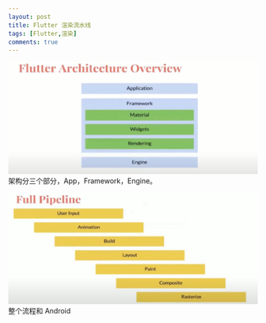```yaml
---
layout: post
title: Flutter 渲染流水线
tags: [Flutter,渲染]
comments: true
---
```


![Flutter 架构图](/assets/img/2021-12-21-15-38-43.png)
架构分三个部分，App，Framework，Engine。

![全流水线图](/assets/img/2021-12-21-15-41-17.png)
整个流程和 Android